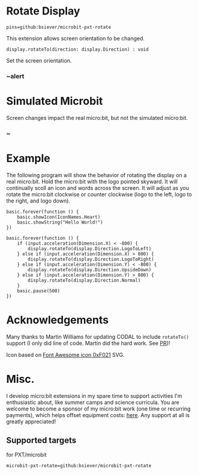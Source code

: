 # Rotate Display

```package
pins=github:bsiever/microbit-pxt-rotate
```

This extension allows screen orientation to be changed.  


```sig
display.rotateTo(direction: display.Direction) : void
```

Set the screen orientation.

### ~alert

# Simulated Microbit

Screen changes impact the real micro:bit, but not the simulated micro:bit.

### ~

# Example 

The following program will show the behavior of rotating the display on a real micro:bit. Hold the micro:bit with the logo pointed skyward.  It will continually scoll an icon and words across the screen.  It will adjust as you rotate the micro:bit clockwise or counter clockwise (logo to the left, logo to the right, and logo down).

```block
basic.forever(function () {
    basic.showIcon(IconNames.Heart)
    basic.showString("Hello World!")
})

basic.forever(function () {
    if (input.acceleration(Dimension.X) < -800) {
        display.rotateTo(display.Direction.LogoToLeft)
    } else if (input.acceleration(Dimension.X) > 800) {
        display.rotateTo(display.Direction.LogoToRight)
    } else if (input.acceleration(Dimension.Y) < -800) {
        display.rotateTo(display.Direction.UpsideDown)
    } else if (input.acceleration(Dimension.Y) > 800) {
        display.rotateTo(display.Direction.Normal)
    }
    basic.pause(500)
})
```

# Acknowledgements 

Many thanks to Martin Williams for updating CODAL to include `rotateTo()` support (I only did line of code.  Martin did the hard work. See [PR](https://github.com/lancaster-university/codal-microbit-v2/pull/227))!

Icon based on [Font Awesome icon 0xF021](https://www.iconfinder.com/search?q=f021) SVG.

# Misc. 

I develop micro:bit extensions in my spare time to support activities I'm enthusiastic about, like summer camps and science curricula.  You are welcome to become a sponsor of my micro:bit work (one time or recurring payments), which helps offset equipment costs: [here](https://github.com/sponsors/bsiever). Any support at all is greatly appreciated!

## Supported targets

for PXT/microbit

```package
microbit-pxt-rotate=github:bsiever/microbit-pxt-rotate
```

<script src="https://makecode.com/gh-pages-embed.js"></script>
<script>makeCodeRender("{{ site.makecode.home_url }}", "{{ site.github.owner_name }}/{{ site.github.repository_name }}");</script>
